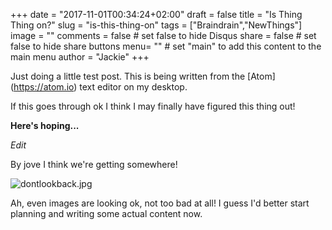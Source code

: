 +++
date = "2017-11-01T00:34:24+02:00"
draft = false
title = "Is Thing Thing on?"
slug = "is-this-thing-on"
tags = ["Braindrain","NewThings"]
image = ""
comments = false	# set false to hide Disqus
share = false	# set false to hide share buttons
menu= ""		# set "main" to add this content to the main menu
author = "Jackie"
+++

Just doing a little test post.  This is being written from the [Atom] (https://atom.io) text editor on my desktop.

If this goes through ok I think I may finally have figured this thing out!

**Here's hoping...**

*Edit*

By jove I think we're getting somewhere!

![dontlookback.jpg](/images/dontlookback.jpg)

Ah, even images are looking ok, not too bad at all!  I guess I'd better start planning and writing some actual content now.
